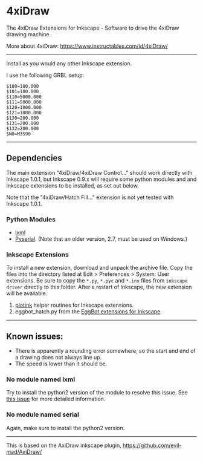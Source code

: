 # 4xiDraw

The 4xiDraw Extensions for Inkscape - Software to drive the 4xiDraw drawing machine.

More about 4xiDraw:  https://www.instructables.com/id/4xiDraw/

---------


Install as you would any other Inkscape extension.

I use the following GRBL setup:

```
$100=100.000
$101=100.000
$110=5000.000
$111=5000.000
$120=1000.000
$121=1000.000
$130=200.000
$131=200.000
$132=200.000
$N0=M3S90
```

---------

## Dependencies

The main extension "4xiDraw/4xiDraw Control..." should work directly with Inkscape 1.0.1, but Inkscape 0.9.x will require some python modules and and Inkscape extensions to be installed, as set out below.

Note that the "4xiDraw/Hatch Fill..." extension is not yet tested with Inkscape 1.0.1.

### Python Modules

- [lxml](https://lxml.de/)
- [Pyserial](https://pypi.python.org/pypi/pyserial). (Note that an older version, 2.7, must be used on Windows.)

### Inkscape Extensions

To install a new extension, download and unpack the archive file. Copy the files into the directory listed at Edit > Preferences > System: User extensions. Be sure to copy the `*.py`, `*.pyc` and `*.inx` files from `inkscape driver` directly to this folder. After a restart of Inkscape, the new extension will be available.

1. [plotink](https://github.com/evil-mad/plotink) helper routines for Inkscape extensions.
2. eggbot_hatch.py from the [EggBot extensions for Inkscape](https://github.com/evil-mad/EggBot/).

---------

## Known issues:

- There is apparently a rounding error somewhere, so the start and end of a drawing does not always line up.
- The speed is lower than it should be.

### No module named lxml

Try to install the python2 version of the module to resolve this issue. See [this issue](https://github.com/NixOS/nixpkgs/issues/31800) for more detailed information.

### No module named serial

Again, make sure to install the python2 version.


---------

This is based on the AxiDraw inkscape plugin, https://github.com/evil-mad/AxiDraw/
